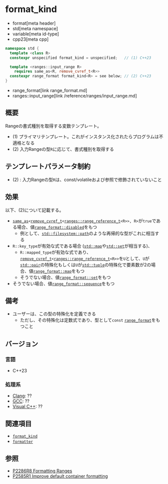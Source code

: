 # format_kind
* format[meta header]
* std[meta namespace]
* variable[meta id-type]
* cpp23[meta cpp]

```cpp
namespace std {
  template <class R>
  constexpr unspecified format_kind = unspecified;   // (1) C++23

  template <ranges::input_range R>
    requires same_as<R, remove_cvref_t<R>>
  constexpr range_format format_kind<R> = see below; // (2) C++23
}
```
* range_format[link range_format.md]
* ranges::input_range[link /reference/ranges/input_range.md]

## 概要
Rangeの書式種別を取得する変数テンプレート。

- (1) プライマリテンプレート。これがインスタンス化されたらプログラムは不適格となる
- (2) 入力Rangeの型`R`に応じて、書式種別を取得する


## テンプレートパラメータ制約
- (2) : 入力Rangeの型`R`は、const/volatileおよび参照で修飾されていないこと


## 効果
以下、(2)について記載する。

- [`same_as`](/reference/concepts/same_as.md)`<`[`remove_cvref_t`](/reference/type_traits/remove_cvref.md)`<`[`ranges::range_reference_t`](/reference/ranges/range_reference_t.md)`<R>>, R>`が`true`である場合、値[`range_format::disabled`](range_format.md)をもつ
    - 例として、[`std::filesystem::path`](/reference/filesystem/path.md)のような再帰的な型がこれに相当する
- `R::key_type`が有効な式である場合 ([`std::map`](/reference/map/map.md)や[`std::set`](/reference/set/set.md)が相当する)、
    - `R::mapped_type`が有効な式であり、[`remove_cvref_t`](/reference/type_traits/remove_cvref.md)`<`[`ranges::range_reference_t`](/reference/ranges/range_reference_t.md)`<R>>`を`U`として、`U`が[`std::pair`](/reference/utility/pair.md)の特殊化もしくは`U`が[`std::tuple`](/reference/tuple/tuple.md)の特殊化で要素数が2の場合、値[`range_format::map`](range_format.md)をもつ
    - そうでない場合、値[`range_format::set`](range_format.md)をもつ
- そうでない場合、値[`range_format::sequence`](range_format.md)をもつ


## 備考
- ユーザーは、この型の特殊化を定義できる
    - ただし、その特殊化は定数式であり、型として`const` [`range_format`](range_format.md)をもつこと


## バージョン
### 言語
- C++23

### 処理系
- [Clang](/implementation.md#clang): ??
- [GCC](/implementation.md#gcc): ??
- [Visual C++](/implementation.md#visual_cpp): ??


## 関連項目
- [`format_kind`](range_format.md)
- [`formatter`](formatter.md)


## 参照
- [P2286R8 Formatting Ranges](https://www.open-std.org/jtc1/sc22/wg21/docs/papers/2022/p2286r8.html)
- [P2585R1 Improve default container formatting](https://www.open-std.org/jtc1/sc22/wg21/docs/papers/2022/p2585r1.html)

